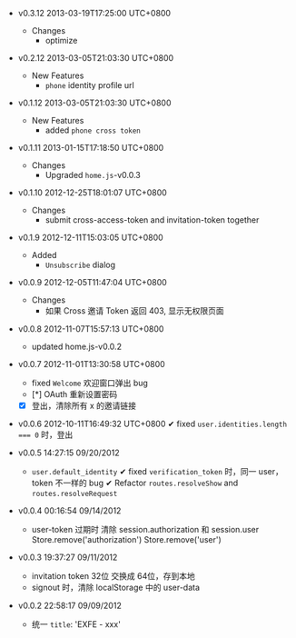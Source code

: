 * v0.3.12 2013-03-19T17:25:00 UTC+0800
  - Changes
    * optimize

* v0.2.12 2013-03-05T21:03:30 UTC+0800
  - New Features
    * `phone` identity profile url

* v0.1.12 2013-03-05T21:03:30 UTC+0800
  - New Features
    * added `phone cross token`

* v0.1.11 2013-01-15T17:18:50 UTC+0800
  - Changes
    * Upgraded `home.js`-v0.0.3

* v0.1.10 2012-12-25T18:01:07 UTC+0800
  - Changes
    * submit cross-access-token and invitation-token together

* v0.1.9 2012-12-11T15:03:05 UTC+0800
  - Added
    * `Unsubscribe` dialog

* v0.0.9 2012-12-05T11:47:04 UTC+0800
  - Changes
    * 如果 Cross 邀请 Token 返回 403, 显示无权限页面

* v0.0.8 2012-11-07T15:57:13 UTC+0800
  * updated home.js-v0.0.2

* v0.0.7 2012-11-01T13:30:58 UTC+0800
  * fixed `Welcome` 欢迎窗口弹出 bug
  * [*] OAuth 重新设置密码
  * [x] 登出，清除所有 x 的邀请链接

* v0.0.6 2012-10-11T16:49:32 UTC+0800
  ✔ fixed `user.identities.length === 0` 时，登出

* v0.0.5 14:27:15 09/20/2012
  - `user.default_identity`
  ✔ fixed `verification_token` 时，同一 user，token 不一样的 bug
  ✔ Refactor `routes.resolveShow` and `routes.resolveRequest`

* v0.0.4 00:16:54 09/14/2012
  + user-token 过期时
    清除 session.authorization 和 session.user
    Store.remove('authorization') Store.remove('user')

* v0.0.3 19:37:27 09/11/2012
  + invitation token 32位 交换成 64位，存到本地
  + signout 时，清除 localStorage 中的 user-data

* v0.0.2 22:58:17 09/09/2012
  * 统一 `title`: 'EXFE - xxx'
